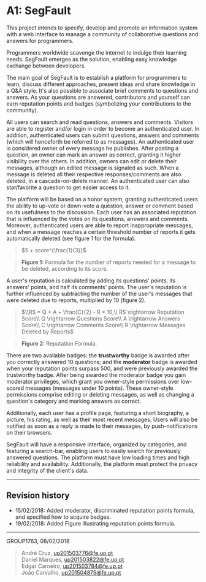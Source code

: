 # A1: SegFault

This project intends to specify, develop and promote an information system with a web interface to manage a community of collaborative questions and answers for programmers.

Programmers worldwide scavenge the internet to indulge their learning needs. SegFault emerges as the solution, enabling easy knowledge exchange between developers.

The main goal of SegFault is to establish a platform for programmers to learn, discuss different approaches, present ideas and share knowledge in a Q&A style. It's also possible to associate brief comments to questions and answers. As your questions are answered, contributors and yourself can earn reputation points and badges (symbolizing your contributions to the community).

All users can search and read questions, answers and comments. Visitors are able to register and/or login in order to become an authenticated user.
In addition, authenticated users can submit questions, answers and comments (which will henceforth be referred to as messages).
An authenticated user is considered owner of every message he publishes.
After posting a question, an owner can mark an answer as correct, granting it higher visibility over the others.
In addition, owners can edit or delete their messages, although an edited message is signaled as such.
When a message is deleted all their respective responses/comments are also deleted, in a cascade-on-delete manner.
An authenticated user can also star/favorite a question to get easier access to it.

The platform will be based on a honor system, granting authenticated users the ability to up-vote or down-vote a question, answer or comment based on its usefulness to the discussion. Each user has an associated reputation that is influenced by the votes on its questions, answers and comments. Moreover, authenticated users are able to report inappropriate messages, and when a message reaches a certain threshold number of reports it gets automatically deleted (see figure 1 for the formula).

> $5 + score^{\frac{1}{3}}$

> **Figure 1:** Formula for the number of reports needed for a message to be deleted, according to its score.

A user's reputation is calculated by adding its questions' points, its answers' points, and half its comments' points. The user's reputation is further influenced by subtracting the number of the user's messages that were deleted due to reports, multiplied by 10 (figure 2).

> $\\RS = Q + A + \frac{C}{2} - R * 10,\\
RS \rightarrow Reputation Score\\
Q \rightarrow Questions Score\\
A \rightarrow Answers Score\\
C \rightarrow Comments Score\\
R \rightarrow Messages Deleted by Reports$

> **Figure 2:** Reputation Formula.

There are two available badges: the **trustworthy** badge is awarded after you correctly answered 10 questions; and the **moderator** badge is awarded when your reputation points surpass 500, and were previously awarded the trustworthy badge.
After being awarded the moderator badge you gain moderator privileges, which grant you owner-style permissions over low-scored messages (messages under 10 points). These owner-style permissions comprise editing or deleting messages, as well as changing a question's category and marking answers as correct.

Additionally, each user has a profile page, featuring a short biography, a picture, his rating, as well as their most recent messages. Users will also be notified as soon as a reply is made to their messages, by push-notifications on their browsers.

SegFault will have a responsive interface, organized by categories, and featuring a search-bar, enabling users to easily search for previously answered questions.
The platform must have low loading times and high reliability and availability. Additionally, the platform must protect the privacy and integrity of the client's data.

***

## Revision history

* 15/02/2018: Added moderator, discriminated reputation points formula, and specified how to acquire badges.
* 19/02/2018: Added Figure illustrating reputation points formula.

***

GROUP1763, 08/02/2018

> André Cruz, up201503776@fe.up.pt  
> Daniel Marques, up201503822@fe.up.pt  
> Edgar Carneiro, up201503784@fe.up.pt  
> João Carvalho, up201504875@fe.up.pt  
